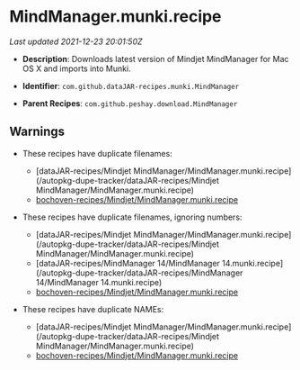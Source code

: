 # MindManager.munki.recipe

_Last updated 2021-12-23 20:01:50Z_

- **Description**: Downloads latest version of Mindjet MindManager for Mac OS X and imports into Munki.

- **Identifier**: `com.github.dataJAR-recipes.munki.MindManager`

- **Parent Recipes**: `com.github.peshay.download.MindManager`


## Warnings

- These recipes have duplicate filenames:
    - [dataJAR-recipes/Mindjet MindManager/MindManager.munki.recipe](/autopkg-dupe-tracker/dataJAR-recipes/Mindjet MindManager/MindManager.munki.recipe)
    - [bochoven-recipes/Mindjet/MindManager.munki.recipe](/autopkg-dupe-tracker/bochoven-recipes/Mindjet/MindManager.munki.recipe)

- These recipes have duplicate filenames, ignoring numbers:
    - [dataJAR-recipes/Mindjet MindManager/MindManager.munki.recipe](/autopkg-dupe-tracker/dataJAR-recipes/Mindjet MindManager/MindManager.munki.recipe)
    - [dataJAR-recipes/MindManager 14/MindManager 14.munki.recipe](/autopkg-dupe-tracker/dataJAR-recipes/MindManager 14/MindManager 14.munki.recipe)
    - [bochoven-recipes/Mindjet/MindManager.munki.recipe](/autopkg-dupe-tracker/bochoven-recipes/Mindjet/MindManager.munki.recipe)

- These recipes have duplicate NAMEs:
    - [dataJAR-recipes/Mindjet MindManager/MindManager.munki.recipe](/autopkg-dupe-tracker/dataJAR-recipes/Mindjet MindManager/MindManager.munki.recipe)
    - [bochoven-recipes/Mindjet/MindManager.munki.recipe](/autopkg-dupe-tracker/bochoven-recipes/Mindjet/MindManager.munki.recipe)